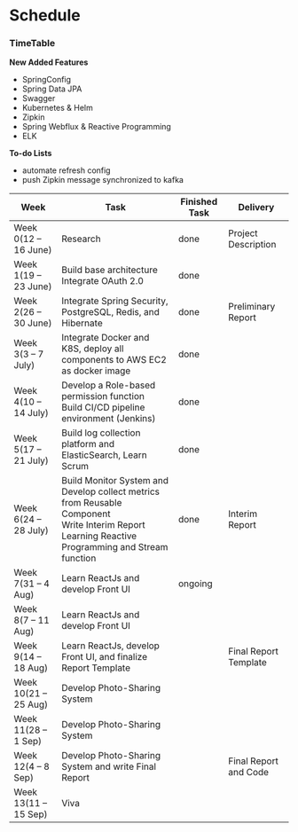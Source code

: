 # Schedule

### TimeTable

**New Added Features**

- SpringConfig
- Spring Data JPA
- Swagger
- Kubernetes & Helm
- Zipkin
- Spring Webflux & Reactive Programming
- ELK

**To-do Lists**

- automate refresh config
- push Zipkin message synchronized to kafka

| Week                  | Task                                                         | Finished Task | Delivery              |
| --------------------- | ------------------------------------------------------------ | ------------- | --------------------- |
| Week 0(12  – 16 June) | Research                                                     | done          | Project Description   |
| Week 1(19  – 23 June) | Build base architecture<br />Integrate OAuth 2.0             | done          |                       |
| Week 2(26  – 30 June) | Integrate Spring Security, PostgreSQL, Redis, and Hibernate  | done          | Preliminary Report    |
| Week 3(3  – 7 July)   | Integrate Docker and K8S, deploy all components to AWS EC2 as docker image | done          |                       |
| Week 4(10  – 14 July) | Develop a Role-based permission function<br />Build CI/CD pipeline environment (Jenkins) | done          |                       |
| Week 5(17  – 21 July) | Build log collection platform and ElasticSearch, Learn Scrum | done          |                       |
| Week 6(24  – 28 July) | Build Monitor System and Develop collect metrics from Reusable Component <br />Write Interim Report<br />Learning Reactive Programming and Stream function | done          | Interim Report        |
| Week 7(31  – 4 Aug)   | Learn ReactJs and develop Front UI                           | ongoing       |                       |
| Week 8(7  – 11 Aug)   | Learn ReactJs and develop Front UI                           |               |                       |
| Week 9(14  – 18 Aug)  | Learn ReactJs, develop Front UI, and finalize Report Template |               | Final Report Template |
| Week 10(21  – 25 Aug) | Develop Photo-Sharing System                                 |               |                       |
| Week 11(28  – 1 Sep)  | Develop Photo-Sharing System                                 |               |                       |
| Week 12(4  – 8 Sep)   | Develop Photo-Sharing System and write Final Report          |               | Final Report and Code |
| Week 13(11  – 15 Sep) | Viva                                                         |               |                       |